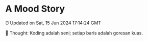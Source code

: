 # A Mood Story

⏰ Updated on Sat, 15 Jun 2024 17:14:24 GMT

💭 Thought: Koding adalah seni; setiap baris adalah goresan kuas.

